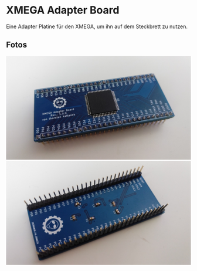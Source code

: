 # XMEGA Adapter Board
Eine Adapter Platine für den XMEGA, um ihn auf dem Steckbrett zu nutzen.

## Fotos
![Screenshot1](image1.jpg)
![Screenshot2](image2.jpg)
